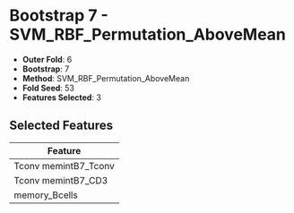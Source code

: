 # Bootstrap 7 - SVM_RBF_Permutation_AboveMean

- **Outer Fold**: 6
- **Bootstrap**: 7
- **Method**: SVM_RBF_Permutation_AboveMean
- **Fold Seed**: 53
- **Features Selected**: 3

## Selected Features

| Feature |
|---------|
| Tconv memintB7_Tconv |
| Tconv memintB7_CD3 |
| memory_Bcells |
